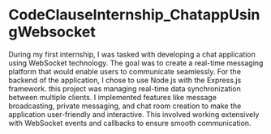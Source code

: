 # CodeClauseInternship_ChatappUsingWebsocket

During my first internship, I was tasked with developing a chat application using WebSocket technology. 
The goal was to create a real-time messaging platform that would enable users to communicate seamlessly.
For the backend of the application, I chose to use Node.js with the Express.js framework.
this project was managing real-time data synchronization between multiple clients. 
I implemented features like message broadcasting, private messaging, and chat room creation to make the application user-friendly and interactive.
This involved working extensively with WebSocket events and callbacks to ensure smooth communication.
